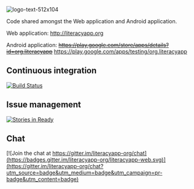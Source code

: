![logo-text-512x104](https://cloud.githubusercontent.com/assets/15718174/12203188/e8423c3c-b62d-11e5-9496-3b1e59eebacb.png)

Code shared amongst the Web application and Android application.

Web application: http://literacyapp.org

Android application: ~~https://play.google.com/store/apps/details?id=org.literacyapp~~ https://play.google.com/apps/testing/org.literacyapp

## Continuous integration
[![Build Status](https://travis-ci.org/literacyapp-org/literacyapp-model.svg)](https://travis-ci.org/literacyapp-org/literacyapp-model)

## Issue management
[![Stories in Ready](https://badge.waffle.io/literacyapp-org/literacyapp-model.png?label=ready&title=Ready)](https://waffle.io/literacyapp-org/literacyapp-model)

## Chat
[![Join the chat at https://gitter.im/literacyapp-org/chat](https://badges.gitter.im/literacyapp-org/literacyapp-web.svg)](https://gitter.im/literacyapp-org/chat?utm_source=badge&utm_medium=badge&utm_campaign=pr-badge&utm_content=badge)

